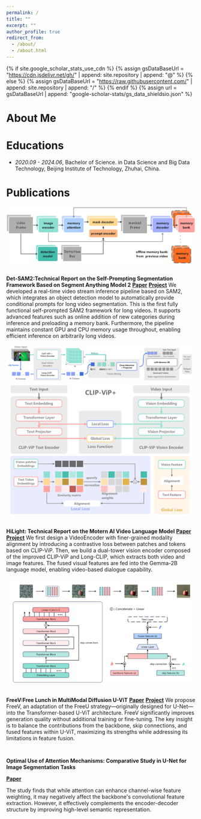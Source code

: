 ```yaml
---
permalink: /
title: ""
excerpt: ""
author_profile: true
redirect_from: 
  - /about/
  - /about.html
---
```


{% if site.google_scholar_stats_use_cdn %}
{% assign gsDataBaseUrl = "https://cdn.jsdelivr.net/gh/" | append: site.repository | append: "@" %}
{% else %}
{% assign gsDataBaseUrl = "https://raw.githubusercontent.com/" | append: site.repository | append: "/" %}
{% endif %}
{% assign url = gsDataBaseUrl | append: "google-scholar-stats/gs_data_shieldsio.json" %}

<span class='anchor' id='about-me'></span>

# About Me

# Educations
- *2020.09 - 2024.06*, Bachelor of Science. in Data Science and Big Data Technology, Beijing Institute of Technology, Zhuhai, China.

# Publications 

<div class='paper-box' style="width: 100%; display: flex; flex-direction: column;">
<div class='paper-box-image' style="width: 100%; margin-bottom: 15px;">
<img src='images/Det-SAM2.jpg' alt="sym" width="100%; max-height: 200px; object-fit: cover;">
</div>

<div class='paper-box-text' markdown="1" style="width: 100%;">

**Det-SAM2:Technical Report on the Self-Prompting Segmentation Framework Based on Segment Anything Model 2**
[**Paper**](https://arxiv.org/abs/2411.18977)  [**Project**](https://github.com/motern88/Det-SAM2) <strong><span class='show_paper_citations' data='AunSnE4AAAAJ:9yKSN-GCB0IC'></span></strong>
We developed a real-time video stream inference pipeline based on SAM2, which integrates an object detection model to automatically provide conditional prompts for long video segmentation.
This is the first fully functional self-prompted SAM2 framework for long videos. It supports advanced features such as online addition of new categories during inference and preloading a memory bank.
Furthermore, the pipeline maintains constant GPU and CPU memory usage throughout, enabling efficient inference on arbitrarily long videos.
</div>
</div>


<div class='paper-box' style="display: flex; flex-direction: column; align-items: center;">
<div class='paper-box-image' style="width: 100%; margin-bottom: 15px;">
<img src='images/HiLight.jpg' alt="sym" width="100%; max-height: 200px; object-fit: cover;">
<img src='images/CLIP-ViP-PLUS.jpg' alt="sym" width="100%; max-height: 200px; object-fit: cover;">
</div>

<div class='paper-box-text' markdown="1" style="width: 100%;">

**HiLight: Technical Report on the Motern AI Video Language Model**
[**Paper**](https://arxiv.org/abs/2407.07325)  [**Project**](https://github.com/motern88/HiLight) <strong><span class='show_paper_citations' data='AunSnE4AAAAJ:d1gkVwhDpl0C'></span></strong>
We first design a VideoEncoder with finer-grained modality alignment by introducing a contrastive loss between patches and tokens based on CLIP-ViP.
Then, we build a dual-tower vision encoder composed of the improved CLIP-ViP and Long-CLIP, which extracts both video and image features.
The fused visual features are fed into the Gemma-2B language model, enabling video-based dialogue capability.
</div>
</div>


<div class='paper-box' style="display: flex; flex-direction: column; align-items: center;">
<div class='paper-box-image' style="width: 100%; margin-bottom: 15px;">
<img src='images/FreeV.jpg' alt="sym" width="100%; max-height: 200px; object-fit: cover;">
</div>

<div class='paper-box-text' markdown="1" style="width: 100%;">

**FreeV:Free Lunch in MultiModal Diffusion U-ViT**
[**Paper**](https://www.authorea.com/doi/full/10.36227/techrxiv.24633840.v1)  [**Project**](https://github.com/GoldenFishes/FreeV) <strong><span class='show_paper_citations' data='AunSnE4AAAAJ:u-x6o8ySG0sC'></span></strong>
We propose FreeV, an adaptation of the FreeU strategy—originally designed for U-Net—into the Transformer-based U-ViT architecture.
FreeV significantly improves generation quality without additional training or fine-tuning.
The key insight is to balance the contributions from the backbone, skip connections, and fused features within U-ViT, maximizing its strengths while addressing its limitations in feature fusion.
</div>
</div>


<div class='paper-box' style="display: flex; flex-direction: column; align-items: center;">
<div class='paper-box-image' style="width: 100%; margin-bottom: 15px;">
</div>

<div class='paper-box-text' markdown="1" style="width: 100%;">

**Optimal Use of Attention Mechanisms: Comparative Study in U-Net for Image Segmentation Tasks**

[**Paper**](https://www.spiedigitallibrary.org/conference-proceedings-of-spie/13063/130630L/Optimal-use-of-attention-mechanisms--comparative-study-in-U/10.1117/12.3021498.short) <strong><span class='show_paper_citations' data='AunSnE4AAAAJ:u5HHmVD_uO8C'></span></strong>

The study finds that while attention can enhance channel-wise feature weighting, it may negatively affect the backbone's convolutional feature extraction.
However, it effectively complements the encoder-decoder structure by improving high-level semantic representation.
</div>
</div>

